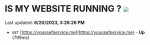# IS MY WEBSITE RUNNING ? [![](https://img.shields.io/static/v1?label=Sponsor&message=%E2%9D%A4&logo=GitHub&color=%23fe8e86)](https://github.com/sponsors/<username>)

Last updated: **6/20/2023, 3:26:26 PM**

- `GET` [https://youssefservice.me](https://youssefservice.me) - **Up** (799ms)
